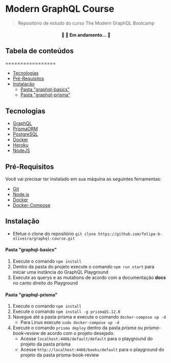 # Modern GraphQL Course
> Repositório de estudo do curso The Modern GraphQL Bootcamp

<h4 align="center"> 🚧  🚀 Em andamento...  🚧 </h4>

## Tabela de conteúdos
=================
<!--ts-->
   * [Tecnologias](#tecnologias)
   * [Pré-Requisitos](#pré-requisitos)
   * [Instalação](#instalação)
      * [Pasta "graphql-basics"](#pasta-graphql-basics)
      * [Pasta "graphql-prisma"](#pasta-graphql-prisma)
<!--te-->

## Tecnologias

* [GraphQL](https://graphql.org/)
* [PrismaORM](https://www.prisma.io/)
* [PostgreSQL](https://www.postgresql.org/)
* [Docker](https://www.docker.com/)
* [Heroku](https://www.heroku.com/)
* [NodeJS](https://nodejs.org/en/)

## Pré-Requisitos
 Você vai precisar ter instalado em sua máquina as seguintes ferramentas:
  * [Git](https://git-scm.com)
  * [Node.js](https://nodejs.org/)
  * [Docker](https://docs.docker.com/engine/install/)
  * [Docker-Compose](https://docs.docker.com/compose/install/)

## Instalação
 - Efetue o clone do repositório ```git clone https://github.com/felipe-b-oliveira/graphql-course.git```

#### Pasta "graphql-basics"
 1. Execute o comando ```npm install```
 2. Dentro da pasta do projeto execute o comando ```npm run start``` para iniciar uma instância do GraphQL Playground
 3. Execute as querys e as mutations de acordo com a documentação **docs** no canto direito do Playground

#### Pasta "graphql-prisma"
 1. Execute o comando ```npm install```
 2. Execute o comando ```npm install -g prisma@1.12.0```
 3. Navegue até a pasta prisma e execute o comando ```docker-compose up -d```
    * Para Linus execute ```sudo docker-compose up -d```
 4. Execute o comando ```prisma deploy``` dentro da pasta _prisma_ ou _prisma-book-review_ de acordo com o projeto desejado.
    * Acesse ```localhost:4466/default/default``` para o playground do projeto da pasta prisma
    * Acesse ```http://localhost:4466/books/default``` para o playground do projeto da pasta prisma-book-review

